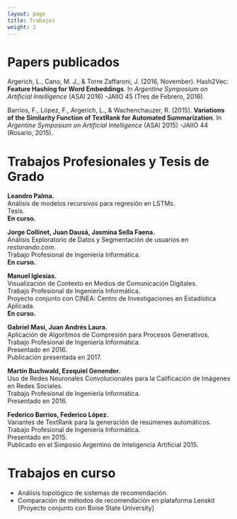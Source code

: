 ```yaml
---
layout: page
title: Trabajos
weight: 2
---
```


Papers publicados
=================

Argerich, L., Cano, M. J., & Torre Zaffaroni, J. (2016, November). 
Hash2Vec: **Feature Hashing for Word Embeddings**. 
In *Argentine Symposium on Artificial Intelligence* (ASAI 2016)
-JAIIO 45 (Tres de Febrero, 2016).

Barrios, F., López, F., Argerich, L., & Wachenchauzer, R. (2015). 
**Variations of the Similarity Function of TextRank for Automated 
Summarization**. 
In *Argentine Symposium on Artificial Intelligence* (ASAI 2015)
-JAIIO 44 (Rosario, 2015).

Trabajos Profesionales y Tesis de Grado
=======================================

**Leandro Palma.**  
Análisis de modelos recursivos para regresión en LSTMs.   
Tesis.  
**En curso.**

**Jorge Collinet, Juan Dausá, Jasmina Sella Faena.**  
Análisis Exploratorio de Datos y Segmentación de usuarios en *restorando.com*.   
Trabajo Profesional de Ingeniería Informática.  
**En curso.**

**Manuel Iglesias.**  
Visualización de Contexto en Medios de Comunicación Digitales.  
Trabajo Profesional de Ingeniería Informática.  
Proyecto conjunto con CINEA: Centro de Investigaciones en Estadística Aplicada.  
**En curso.**

**Gabriel Masi, Juan Andrés Laura.**  
Aplicación de Algoritmos de Compresión para Procesos Generativos.
Trabajo Profesional de Ingeniería Informática.  
Presentado en 2016.  
Publicación presentada en 2017.  


**Martín Buchwald, Ezequiel Genender.**  
Uso de Redes Neuronales Convolucionales para la Calificación de Imágenes en Redes Sociales.  
Trabajo Profesional de Ingeniería Informática.   
Presentado en 2016.

**Federico Barrios, Federico López.**   
Variantes de TextRank para la generación de resúmenes automáticos.  
Trabajo Profesional de Ingeniería Informática.  
Presentado en 2015.  
Publicado en el Simposio Argentino de Inteligencia Artificial 2015.  

Trabajos en curso
=================

* Análisis topológico de sistemas de recomendación.
* Comparación de métodos de recomendación en plataforma Lenskit [Proyecto conjunto con Boise State University]

